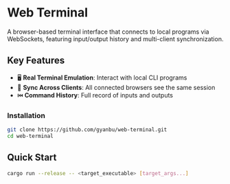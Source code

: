 # Web Terminal

A browser-based terminal interface that connects to local programs via WebSockets, featuring input/output history and multi-client synchronization.

## Key Features

- 🖥️ **Real Terminal Emulation**: Interact with local CLI programs
- 🔄 **Sync Across Clients**: All connected browsers see the same session
- ⏮️ **Command History**: Full record of inputs and outputs

### Installation

```bash
git clone https://github.com/gyanbu/web-terminal.git
cd web-terminal
```

## Quick Start

```bash
cargo run --release -- <target_executable> [target_args...]
```
